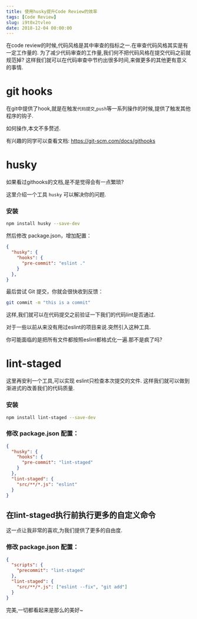 ```yaml
---
title: 使用husky提升Code Review的效率
tags: [Code Review]
slug: i9t0x2tvleo
date: 2018-12-04 00:00:00
---
```


在code review的时候,代码风格是其中审查的指标之一.在审查代码风格其实是有一定工作量的.
为了减少代码审查的工作量,我们何不把代码风格在提交代码之前就规范掉?
这样我们就可以在代码审查中节约出很多时间,来做更多的其他更有意义的事情.

# git hooks
在git中提供了hook,就是在触发`代码提交`,`push`等一系列操作的时候,提供了触发其他程序的钩子.

如何操作,本文不多赘述.

有兴趣的同学可以查看文档: https://git-scm.com/docs/githooks

# husky

如果看过githooks的文档,是不是觉得会有一点繁琐?

这里介绍一个工具 `husky` 可以解决你的问题.

### 安装

``` bash
npm install husky --save-dev
```

然后修改 package.json，增加配置：

```json
{
  "husky": {
    "hooks": {
      "pre-commit": "eslint ."
    }
  },
}
```
最后尝试 Git 提交，你就会很快收到反馈：

```bash
git commit -m "this is a commit"
```

这样,我们就可以在代码提交之前验证一下我们的代码lint是否通过.

对于一些以前从来没有用过eslint的项目来说.突然引入这种工具.

你可能面临的是把所有文件都按照eslint都格式化一遍.那不是疯了吗?


# lint-staged
这里再安利一个工具,可以实现 eslint只检查本次提交的文件.
这样我们就可以做到渐进式的改善我们的代码质量.

### 安装

```bash
npm install lint-staged --save-dev
```
### 修改 package.json 配置：

```json
{
  "husky": {
    "hooks": {
      "pre-commit": "lint-staged"
    }
  },
  "lint-staged": {
    "src/**/*.js": "eslint"
  }
}
```

## 在lint-staged执行前执行更多的自定义命令

这一点让我非常的喜欢,为我们提供了更多的自由度.

### 修改 package.json 配置：
```json
{
  "scripts": {
    "precommit": "lint-staged"
  },
  "lint-staged": {
    "src/**/*.js": ["eslint --fix", "git add"]
  }
}
```

完美,一切都看起来是那么的美好~